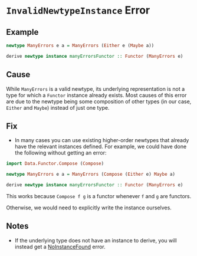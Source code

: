 # `InvalidNewtypeInstance` Error

## Example

```purescript
newtype ManyErrors e a = ManyErrors (Either e (Maybe a))

derive newtype instance manyErrorsFunctor :: Functor (ManyErrors e)
```

## Cause

While `ManyErrors` is a valid newtype, its underlying representation is not a
type for which a `Functor` instance already exists. Most causes of this error are
due to the newtype being some composition of other types (in our case, `Either`
and `Maybe`) instead of just one type.

## Fix

- In many cases you can use existing higher-order newtypes that already have the
  relevant instances defined. For example, we could have done the following without
  getting an error:

```purescript
import Data.Functor.Compose (Compose)

newtype ManyErrors e a = ManyErrors (Compose (Either e) Maybe a)

derive newtype instance manyErrorsFunctor :: Functor (ManyErrors e)
```

This works because `Compose f g` is a functor whenever `f` and `g` are functors.

Otherwise, we would need to explicitly write the instance ourselves.

## Notes

- If the underlying type does not have an instance to derive, you will instead
  get a [NoInstanceFound](https://github.com/purescript/documentation/blob/master/errors/NoInstanceFound.md)
  error.

